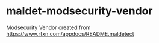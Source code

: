 # maldet-modsecurity-vendor
Modsecurity Vendor created from https://www.rfxn.com/appdocs/README.maldetect
